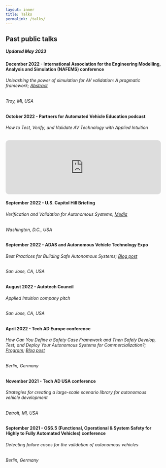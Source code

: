 ```yaml
---
layout: inner
title: Talks
permalink: /talks/
---
```

## Past public talks
##### _Updated May 2023_
#### December 2022 - International Association for the Engineering Modelling, Analysis and Simulation (NAFEMS) conference
###### Unleashing the power of simulation for AV validation: A pragmatic framework; [Abstract](https://www.nafems.org/downloads/North_America/2022/nafems-auto-abstracts-combined-11-17-22.pdf)
###### Troy, MI, USA

#### October 2022 - Partners for Automated Vehicle Education podcast
###### How to Test, Verify, and Validate AV Technology with Applied Intuition
<iframe allow="autoplay *; encrypted-media *; fullscreen *; clipboard-write" frameborder="0" height="175" style="width:100%;max-width:660px;overflow:hidden;border-radius:10px;" sandbox="allow-forms allow-popups allow-same-origin allow-scripts allow-storage-access-by-user-activation allow-top-navigation-by-user-activation" src="https://embed.podcasts.apple.com/us/podcast/how-to-test-verify-and-validate-av-technology-with/id1603251772?i=1000582930685"></iframe>
<!-- <iframe style="border-radius:12px" src="https://open.spotify.com/embed/episode/4lbphnUTJV385oMIiNLRCq?utm_source=generator" width="660px" height="152" frameBorder="0" allowfullscreen="" allow="autoplay; clipboard-write; encrypted-media; fullscreen; picture-in-picture" loading="lazy"></iframe> -->

#### September 2022 - U.S. Capitol Hill Briefing
###### Verification and Validation for Autonomous Systems; [Media](https://www.linkedin.com/posts/applied-intuition-inc_applied-intuitions-vv-handbook-verification-activity-6981007939398512640-sEKj?)
###### Washington, D.C., USA

#### September 2022 - ADAS and Autonomous Vehicle Technology Expo
###### Best Practices for Building Safe Autonomous Systems; [Blog post](https://blog.applied.co/blog-post/adas-av-technology-expo)
###### San Jose, CA, USA

#### August 2022 - Autotech Council
###### Applied Intuition company pitch
###### San Jose, CA, USA

#### April 2022 - Tech AD Europe conference
###### How Can You Define a Safety Case Framework and Then Safely Develop, Test, and Deploy Your Autonomous Systems for Commercialization?; [Program](https://www.autonomous-driving-berlin.com/sessions/5-i-world-cafe-how-can-you-define-a-safety-case-framework-and-then-safely-develop-test-and-deploy-your-autonomous-systems-for-commercialization); [Blog post](https://blog.applied.co/blog-post/tech-ad)
###### Berlin, Germany

#### November 2021 - Tech AD USA conference
###### Strategies for creating a large-scale scenario library for autonomous vehicle development
###### Detroit, MI, USA

#### September 2021 - OSS.5 (Functional, Operational & System Safety for Highly to Fully Automated Vehicles) conference
###### Detecting failure cases for the validation of autonomous vehicles
###### Berlin, Germany
